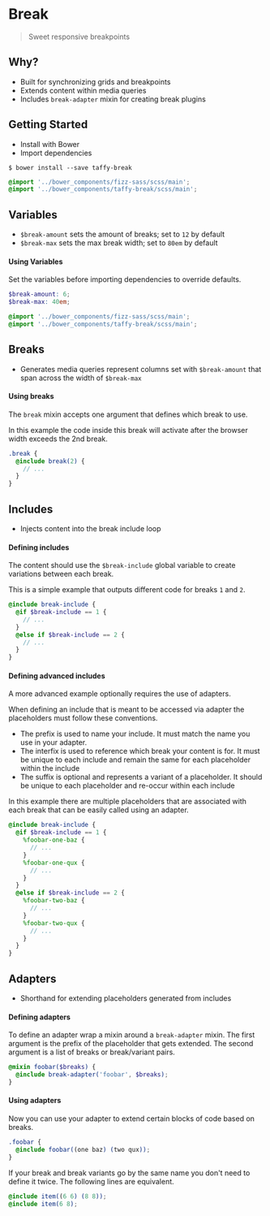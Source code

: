 Break
===

> Sweet responsive breakpoints

## Why?
+ Built for synchronizing grids and breakpoints
+ Extends content within media queries
+ Includes `break-adapter` mixin for creating break plugins

## Getting Started
+ Install with Bower
+ Import dependencies

```
$ bower install --save taffy-break
```

```scss
@import '../bower_components/fizz-sass/scss/main';
@import '../bower_components/taffy-break/scss/main';
```

## Variables
+ `$break-amount` sets the amount of breaks; set to `12` by default
+ `$break-max` sets the max break width; set to `80em` by default

#### Using Variables
Set the variables before importing dependencies to override defaults.

```scss
$break-amount: 6;
$break-max: 40em;

@import '../bower_components/fizz-sass/scss/main';
@import '../bower_components/taffy-break/scss/main';
```

## Breaks
+ Generates media queries represent columns set with `$break-amount` that span across the width of `$break-max`

#### Using breaks
The `break` mixin accepts one argument that defines which break to use.

In this example the code inside this break will activate after the browser width exceeds the 2nd break.

```scss
.break {
  @include break(2) {
    // ...
  }
}
```

## Includes
+ Injects content into the break include loop

#### Defining includes
The content should use the `$break-include` global variable to create variations between each break.

This is a simple example that outputs different code for breaks `1` and `2`.

```scss
@include break-include {
  @if $break-include == 1 {
    // ...
  }
  @else if $break-include == 2 {
    // ...
  }
}
```

#### Defining advanced includes
A more advanced example optionally requires the use of adapters.

When defining an include that is meant to be accessed via adapter the placeholders must follow these conventions.
+ The prefix is used to name your include. It must match the name you use in your adapter.
+ The interfix is used to reference which break your content is for. It must be unique to each include and remain the same for each placeholder within the include
+ The suffix is optional and represents a variant of a placeholder. It should be unique to each placeholder and re-occur within each include

In this example there are multiple placeholders that are associated with each break that can be easily called using an adapter.

```scss
@include break-include {
  @if $break-include == 1 {
    %foobar-one-baz {
      // ...
    }
    %foobar-one-qux {
      // ...
    }
  }
  @else if $break-include == 2 {
    %foobar-two-baz {
      // ...
    }
    %foobar-two-qux {
      // ...
    }
  }
}
```

## Adapters
+ Shorthand for extending placeholders generated from includes

#### Defining adapters
To define an adapter wrap a mixin around a `break-adapter` mixin. The first argument is the prefix of the placeholder that gets extended. The second argument is a list of breaks or break/variant pairs.

```scss
@mixin foobar($breaks) {
  @include break-adapter('foobar', $breaks);
}
```

#### Using adapters
Now you can use your adapter to extend certain blocks of code based on breaks.

```scss
.foobar {
  @include foobar((one baz) (two qux));
}
```

If your break and break variants go by the same name you don't need to define it twice. The following lines are equivalent.

```scss
@include item((6 6) (8 8));
@include item(6 8);
```
